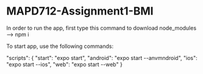 # MAPD712-Assignment1-BMI

In order to run the app, first type this command to download node_modules --> npm i

To start app, use the following commands:

"scripts": {
"start": "expo start",
"android": "expo start --anvmndroid",
"ios": "expo start --ios",
"web": "expo start --web"
}

